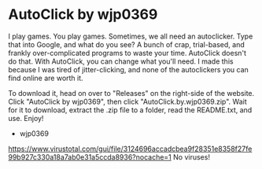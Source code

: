 # AutoClick by wjp0369

I play games. You play games. Sometimes, we all need an autoclicker. Type that into Google, and what do you see? A bunch of crap, trial-based, and frankly over-complicated programs to waste your time.
AutoClick doesn't do that. With AutoClick, you can change what you'll need. I made this because I was tired of jitter-clicking, and none of the autoclickers you can find online are worth it.

To download it, head on over to "Releases" on the right-side of the website. Click "AutoClick by wjp0369", then click "AutoClick.by.wjp0369.zip". Wait for it to download, extract the .zip file to a folder, read the README.txt, and use. 
Enjoy!
  - wjp0369


https://www.virustotal.com/gui/file/3124696accadcbea9f28351e8358f27fe99b927c330a18a7ab0e31a5ccda8936?nocache=1
No viruses!
